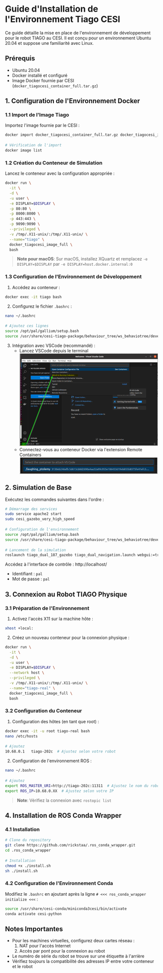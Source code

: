 # Guide d'Installation de l'Environnement Tiago CESI

Ce guide détaille la mise en place de l'environnement de développement pour le robot TIAGO au CESI. Il est conçu pour un environnement Ubuntu 20.04 et suppose une familiarité avec Linux.

## Prérequis

- Ubuntu 20.04
- Docker installé et configuré
- Image Docker fournie par CESI (`docker_tiagocesi_container_full.tar.gz`)

## 1. Configuration de l'Environnement Docker

### 1.1 Import de l'Image Tiago

Importez l'image fournie par le CESI :

```bash
docker import docker_tiagocesi_container_full.tar.gz docker_tiagocesi_image_full

# Vérification de l'import
docker image list
```

### 1.2 Création du Conteneur de Simulation

Lancez le conteneur avec la configuration appropriée :

```bash
docker run \
  -it \
  -d \
  -u user \
  -e DISPLAY=$DISPLAY \
  -p 80:80 \
  -p 8000:8000 \
  -p 443:443 \
  -p 9090:9090 \
  --privileged \
  -v /tmp/.X11-unix/:/tmp/.X11-unix/ \
  --name="tiago" \
  docker_tiagocesi_image_full \
  bash
```

> **Note pour macOS**: Sur macOS, installez XQuartz et remplacez `-e DISPLAY=$DISPLAY` par `-e DISPLAY=host.docker.internal:0`

### 1.3 Configuration de l'Environnement de Développement

1. Accédez au conteneur :
```bash
docker exec -it tiago bash
```

2. Configurez le fichier `.bashrc` :
```bash
nano ~/.bashrc

# Ajoutez ces lignes
source /opt/pal/gallium/setup.bash
source /usr/share/cesi-tiago-package/behaviour_tree/ws_behaviotree/devel/setup.bash
```

3. Intégration avec VSCode (recommandé) :
   - Lancez VSCode depuis le terminal
   ![Start Container](images/container.png "Start Container")
   - Connectez-vous au conteneur Docker via l'extension Remote Containers
  ![Tiago Container](images/tiago_docker.png "Tiago Container")

## 2. Simulation de Base

Exécutez les commandes suivantes dans l'ordre :

```bash
# Démarrage des services
sudo service apache2 start
sudo cesi_gazebo_very_high_speed

# Configuration de l'environnement
source /opt/pal/gallium/setup.bash
source /usr/share/cesi-tiago-package/behaviour_tree/ws_behaviotree/devel/setup.bash

# Lancement de la simulation
roslaunch tiago_dual_187_gazebo tiago_dual_navigation.launch webgui:=true
```

Accédez à l'interface de contrôle : http://localhost/
- Identifiant : `pal`
- Mot de passe : `pal`

## 3. Connexion au Robot TIAGO Physique

### 3.1 Préparation de l'Environnement

1. Activez l'accès X11 sur la machine hôte :
```bash
xhost +local:
```

2. Créez un nouveau conteneur pour la connexion physique :
```bash
docker run \
  -it \
  -d \
  -u user \
  -e DISPLAY=$DISPLAY \
  --network host \
  --privileged \
  -v /tmp/.X11-unix/:/tmp/.X11-unix/ \
  --name="tiago-real" \
  docker_tiagocesi_image_full \
  bash
```

### 3.2 Configuration du Conteneur

1. Configuration des hôtes (en tant que root) :
```bash
docker exec -it -u root tiago-real bash
nano /etc/hosts

# Ajoutez
10.68.0.1   tiago-202c  # Ajustez selon votre robot
```

2. Configuration de l'environnement ROS :
```bash
nano ~/.bashrc

# Ajoutez
export ROS_MASTER_URI=http://tiago-202c:11311  # Ajustez le nom du robot
export ROS_IP=10.68.0.XX  # Ajustez selon votre IP
```

> **Note**: Vérifiez la connexion avec `rostopic list`

## 4. Installation de ROS Conda Wrapper

### 4.1 Installation

```bash
# Clone du repository
git clone https://github.com/rickstaa/.ros_conda_wrapper.git
cd .ros_conda_wrapper

# Installation
chmod +x ./install.sh
sh ./install.sh
```

### 4.2 Configuration de l'Environnement Conda

Modifiez le `.bashrc` en ajoutant après la ligne `# <<< ros_conda_wrapper initialize <<<` :

```bash
source /usr/share/cesi-conda/miniconda3cesi/bin/activate
conda activate cesi-python
```

## Notes Importantes

- Pour les machines virtuelles, configurez deux cartes réseau :
  1. NAT pour l'accès Internet
  2. Accès par pont pour la connexion au robot
- Le numéro de série du robot se trouve sur une étiquette à l'arrière
- Vérifiez toujours la compatibilité des adresses IP entre votre conteneur et le robot